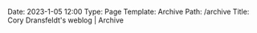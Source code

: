 Date: 2023-1-05 12:00
Type: Page
Template: Archive
Path: /archive
Title: Cory Dransfeldt's weblog | Archive
